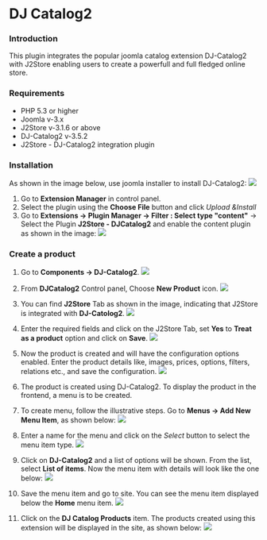 # DJ Catalog2

### Introduction
This plugin integrates the popular joomla catalog extension DJ-Catalog2 with J2Store enabling users to create a powerfull and full fledged online store. 

### Requirements
* PHP 5.3 or higher
* Joomla v-3.x
* J2Store v-3.1.6 or above
* DJ-Catalog2 v-3.5.2
* J2Store - DJ-Catalog2 integration plugin

### Installation
As shown in the image below, use joomla installer to install DJ-Catalog2:
![](./assets/images/djc-install.png)
1. Go to **Extension Manager** in control panel.
2. Select the plugin using the **Choose File** button and click *Upload &Install*
3. Go to **Extensions -> Plugin Manager -> Filter : Select type "content"** -> Select the Plugin **J2Store - DJCatalog2** and enable the content plugin as shown in the image:
![](./assets/images/djc-enable.png)

### Create a product
1. Go to **Components -> DJ-Catalog2**.
![](./assets/images/djc-create-product-1.png)

2. From **DJCatalog2** Control panel, Choose **New Product** icon.
![](./assets/images/djc-create-new-product-2.png)

3. You can find **J2Store** Tab as shown in the image, indicating that J2Store is integrated with **DJ-Catolog2**.
![](./assets/images/djc-create-new-product-3.png)

4. Enter the required fields and click on the J2Store Tab, set **Yes** to **Treat as a product** option and click on **Save**. 
![](./assets/images/djc-create-new-product-4.png)

5. Now the product is created and will have the configuration options enabled. Enter the product details like, images, prices, options, filters, relations etc., and save the configuration.
![](./assets/images/djc-create-new-product-5.png)

6. The product is created using DJ-Catalog2. To display the product in the frontend, a menu is to be created. 

7. To create menu, follow the illustrative steps. Go to **Menus -> Add New Menu Item**, as shown below:
![](./assets/images/djc-create-menu-1.png)

8. Enter a name for the menu and click on the *Select* button to select the menu item type.
![](./assets/images/djc-create-menu-2.png)

9. Click on **DJ-Catalog2** and a list of options will be shown. From the list, select **List of items**. Now the menu item with details will look like the one below:
![](./assets/images/djc-create-menu-3.png)

10. Save the menu item and go to site. You can see the menu item displayed below the **Home** menu item.
![](./assets/images/djc-site.png)

11. Click on the **DJ Catalog Products** item. The products created using this extension will be displayed in the site, as shown below:
![](./assets/images/djc-site-with-product.png)





























